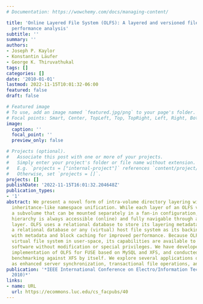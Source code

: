 ```yaml
---
# Documentation: https://wowchemy.com/docs/managing-content/

title: 'Online Layered File System (OLFS): A layered and versioned filesystem and
  performance analysis'
subtitle: ''
summary: ''
authors:
- Joseph P. Kaylor
- Konstantin Läufer
- George K. Thiruvathukal
tags: []
categories: []
date: '2010-01-01'
lastmod: 2022-11-15T10:01:32-06:00
featured: false
draft: false

# Featured image
# To use, add an image named `featured.jpg/png` to your page's folder.
# Focal points: Smart, Center, TopLeft, Top, TopRight, Left, Right, BottomLeft, Bottom, BottomRight.
image:
  caption: ''
  focal_point: ''
  preview_only: false

# Projects (optional).
#   Associate this post with one or more of your projects.
#   Simply enter your project's folder or file name without extension.
#   E.g. `projects = ["internal-project"]` references `content/project/deep-learning/index.md`.
#   Otherwise, set `projects = []`.
projects: []
publishDate: '2022-11-15T16:01:32.204648Z'
publication_types:
- '1'
abstract: We present a novel form of intra-volume directory layering with hierarchical,
  inheritance-like namespace unification. While each layer of an OLFS volume constitutes
  a subvolume that can be mounted separately in a fan-in configuration, the entire
  hierarchy is always accessible (online) and fully navigable through any mounted
  layer. OLFS uses a relational database to store its layering metadata and either
  a relational database or any (virtual) host file system as its backing store, along
  with metadata and block caching for improved performance. Because OLFS runs as a
  virtual file system in user-space, its capabilities are available to all existing
  software without modification or special privileges. We have developed a reference
  implementation of OLFS for FUSE based on MySQL and XFS, and conducted performance
  benchmarking against XFS by itself. We explore several applications of OLFS, such
  as enhanced server synchronization, transactional file operations, and versioning.
publication: '*IEEE International Conference on Electro/Information Technology (EIT
  2010)*'
links:
- name: URL
  url: https://ecommons.luc.edu/cs_facpubs/40
---
```

